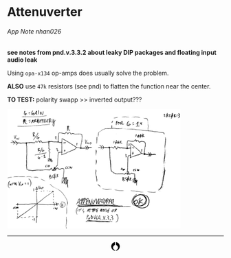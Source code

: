 # Attenuverter
###### App Note nhan026

**see notes from pnd.v.3.3.2 about leaky DIP packages and floating input audio leak**

Using `opa-x134` op-amps does usually solve the problem.

**ALSO** use `47k` resistors (see pnd) to flatten the function near the center.

**TO TEST:** polarity swapp >> inverted output???

<img src="attenuverter.png" alt="" width="80%"/>

---
<center>
     <a href="../README.md">
          <img src="../img/nhfavico_black.png" alt="noizHARDWARE logo" width="20"/></center></a>

<!--

,,attenuverter

-->
